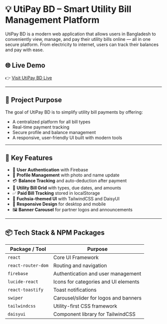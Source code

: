 # 💡 UtiPay BD – Smart Utility Bill Management Platform

UtiPay BD is a modern web application that allows users in Bangladesh to conveniently view, manage, and pay their utility bills online — all in one secure platform. From electricity to internet, users can track their balances and pay with ease.

## 🌐 Live Demo

👉 [Visit UtiPay BD Live](https://utipay-bd.netlify.app/)

---

## 🎯 Project Purpose

The goal of UtiPay BD is to simplify utility bill payments by offering:

- A centralized platform for all bill types
- Real-time payment tracking
- Secure profile and balance management
- A responsive, user-friendly UI built with modern tools

---

## 🔑 Key Features

- 🔐 **User Authentication** with Firebase
- 👤 **Profile Management** with photo and name update
- 💳 **Balance Tracking** and auto-deduction after payment
- 🧾 **Utility Bill Grid** with types, due dates, and amounts
- ✅ **Paid Bill Tracking** stored in localStorage
- 🎨 **Fuchsia-themed UI** with TailwindCSS and DaisyUI
- 📱 **Responsive Design** for desktop and mobile
- 🖼️ **Banner Carousel** for partner logos and announcements

---

## 📦 Tech Stack & NPM Packages

| Package / Tool     | Purpose                               |
| ------------------ | ------------------------------------- |
| `react`            | Core UI Framework                     |
| `react-router-dom` | Routing and navigation                |
| `firebase`         | Authentication and user management    |
| `lucide-react`     | Icons for categories and UI elements  |
| `react-toastify`   | Toast notifications                   |
| `swiper`           | Carousel/slider for logos and banners |
| `tailwindcss`      | Utility-first CSS framework           |
| `daisyui`          | Component library for TailwindCSS     |
